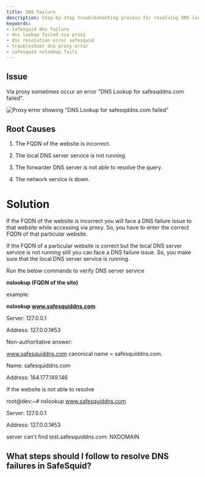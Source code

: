 ```yaml
---
title: DNS Failure
description: Step-by-step troubleshooting process for resolving DNS lookup failures in SafeSquid when accessing web resources via proxy.
keywords:
- safesquid dns failure
- dns lookup failed via proxy
- dns resolution error safesquid
- troubleshoot dns proxy error
- safesquid nslookup fails
---
```


## Issue

Via proxy sometimes occur an error "DNS Lookup for safesqddns.com failed".

![Proxy error showing "DNS Lookup for safesqddns.com failed"](/img/Troubleshooting/DNS_failure/image1.webp)

## Root Causes

1.  The FQDN of the website is incorrect.

1.  The local DNS server service is not running.

1.  The forwarder DNS server is not able to resolve the query.

1.  The network service is down.

# Solution

If the FQDN of the website is incorrect you will face a DNS failure issue to that website while accessing via proxy. So, you have to enter the correct FQDN of that particular website.

If the FQDN of a particular website is correct but the local DNS server service is not running still you can face a DNS failure issue. So, you make sure that the local DNS server service is running.

Run the below commands to verify DNS server service

**nslookup (FQDN of the site)**

example:

**nslookup www.safesquiddns.com**

Server: 127.0.0.1

Address: 127.0.0.1#53

Non-authoritative answer:

www.safesquiddns.com canonical name = safesquiddns.com.

Name: safesquiddns.com

Address: 164.177.149.146

If the website is not able to resolve

root@dev:~# nslookup www.safesquiddns.com

Server: 127.0.0.1

Address: 127.0.0.1#53

server can't find test.safesquiddns.com: NXDOMAIN


## What steps should I follow to resolve DNS failures in SafeSquid?